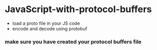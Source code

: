 # JavaScript-with-protocol-buffers
- load a proto file in your JS code 
- encode and decode using protobuf

### make sure you have created your protocol buffers file
